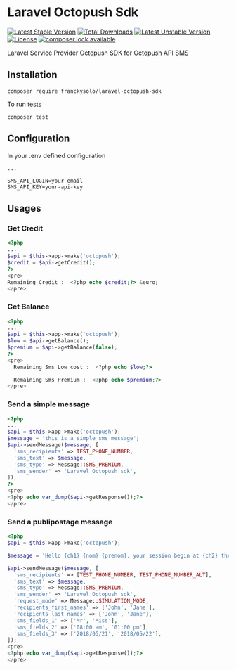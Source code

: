 # Laravel Octopush Sdk

[![Latest Stable Version](https://poser.pugx.org/franckysolo/laravel-octopush-sdk/version)](https://packagist.org/packages/franckysolo/laravel-octopush-sdk)
[![Total Downloads](https://poser.pugx.org/franckysolo/laravel-octopush-sdk/downloads)](https://packagist.org/packages/franckysolo/laravel-octopush-sdk)
[![Latest Unstable Version](https://poser.pugx.org/laravel-franckysolo/octopush-sdk/v/unstable)](//packagist.org/packages/franckysolo/laravel-octopush-sdk)
[![License](https://poser.pugx.org/franckysolo/laravel-octopush-sdk/license)](https://packagist.org/packages/franckysolo/laravel-octopush-sdk)
[![composer.lock available](https://poser.pugx.org/laravel-franckysolo/octopush-sdk/composerlock)](https://packagist.org/packages/franckysolo/laravel-octopush-sdk)

Laravel Service Provider Octopush SDK for [Octopush](http://www.octopush.com/) API SMS


## Installation

```
composer require franckysolo/laravel-octopush-sdk
```

To run tests

```
composer test
```

## Configuration

In your .env defined configuration

```
...

SMS_API_LOGIN=your-email
SMS_API_KEY=your-api-key
```

## Usages


### Get Credit

```php
<?php
...
$api = $this->app->make('octopush');
$credit = $api->getCredit();
?>
<pre>
Remaining Credit :  <?php echo $credit;?> &euro;
</pre>

```

### Get Balance

```php
<?php
...
$api = $this->app->make('octopush');
$low = $api->getBalance();
$premium = $api->getBalance(false);
?>
<pre>
  Remaining Sms Low cost :  <?php echo $low;?>

  Remaining Sms Premium :  <?php echo $premium;?>
</pre>

```

### Send a simple message

```php
<?php
...
$api = $this->app->make('octopush');
$message = 'this is a simple sms message';
$api->sendMessage($message, [
  'sms_recipients' => TEST_PHONE_NUMBER,
  'sms_text' => $message,
  'sms_type' => Message::SMS_PREMIUM,
  'sms_sender' => 'Laravel Octopush sdk',
]);
?>
<pre>
<?php echo var_dump($api->getResponse());?>
</pre>

```

### Send a publipostage message

```php
<?php
$api = $this->app->make('octopush');

$message = 'Hello {ch1} {nom} {prenom}, your session begin at {ch2} the {ch3}';

$api->sendMessage($message, [
  'sms_recipients' => [TEST_PHONE_NUMBER, TEST_PHONE_NUMBER_ALT],
  'sms_text' => $message,
  'sms_type' => Message::SMS_PREMIUM,
  'sms_sender' => 'Laravel Octopush sdk',
  'request_mode' => Message::SIMULATION_MODE,
  'recipients_first_names' => ['John', 'Jane'],
  'recipients_last_names' => ['John', 'Jane'],
  'sms_fields_1' => ['Mr', 'Miss'],
  'sms_fields_2' => ['08:00 am', '01:00 pm'],
  'sms_fields_3' => ['2018/05/21', '2018/05/22'],
]);
<pre>
<?php echo var_dump($api->getResponse());?>
</pre>
```
